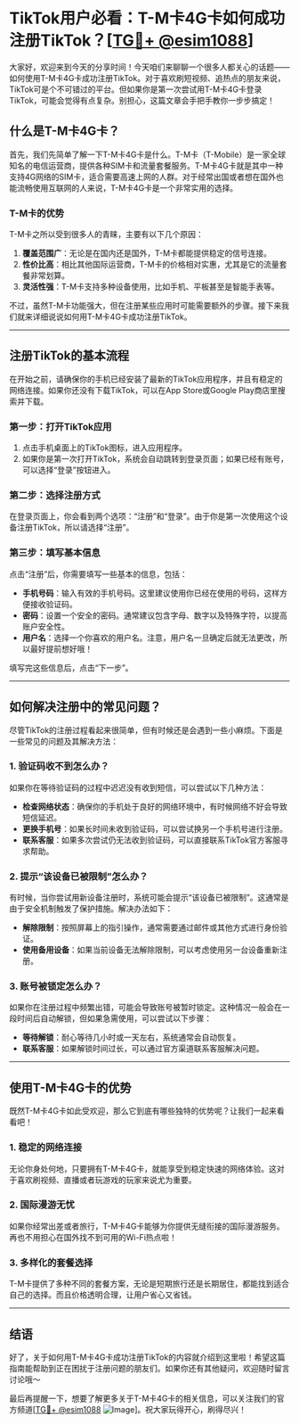 # TikTok用户必看：T-M卡4G卡如何成功注册TikTok？[[TG💪+ @esim1088](https://t.me/s/esim1088)]

大家好，欢迎来到今天的分享时间！今天咱们来聊聊一个很多人都关心的话题——如何使用T-M卡4G卡成功注册TikTok。对于喜欢刷短视频、追热点的朋友来说，TikTok可是个不可错过的平台。但如果你是第一次尝试用T-M卡4G卡登录TikTok，可能会觉得有点复杂。别担心，这篇文章会手把手教你一步步搞定！

## 什么是T-M卡4G卡？

首先，我们先简单了解一下T-M卡4G卡是什么。T-M卡（T-Mobile）是一家全球知名的电信运营商，提供各种SIM卡和流量套餐服务。T-M卡4G卡就是其中一种支持4G网络的SIM卡，适合需要高速上网的人群。对于经常出国或者想在国外也能流畅使用互联网的人来说，T-M卡4G卡是一个非常实用的选择。

### T-M卡的优势

T-M卡之所以受到很多人的青睐，主要有以下几个原因：

1. **覆盖范围广**：无论是在国内还是国外，T-M卡都能提供稳定的信号连接。
2. **性价比高**：相比其他国际运营商，T-M卡的价格相对实惠，尤其是它的流量套餐非常划算。
3. **灵活性强**：T-M卡支持多种设备使用，比如手机、平板甚至是智能手表等。

不过，虽然T-M卡功能强大，但在注册某些应用时可能需要额外的步骤。接下来我们就来详细说说如何用T-M卡4G卡成功注册TikTok。

---

## 注册TikTok的基本流程

在开始之前，请确保你的手机已经安装了最新的TikTok应用程序，并且有稳定的网络连接。如果你还没有下载TikTok，可以在App Store或Google Play商店里搜索并下载。

### 第一步：打开TikTok应用

1. 点击手机桌面上的TikTok图标，进入应用程序。
2. 如果你是第一次打开TikTok，系统会自动跳转到登录页面；如果已经有账号，可以选择“登录”按钮进入。

### 第二步：选择注册方式

在登录页面上，你会看到两个选项：“注册”和“登录”。由于你是第一次使用这个设备注册TikTok，所以请选择“注册”。

### 第三步：填写基本信息

点击“注册”后，你需要填写一些基本的信息，包括：

- **手机号码**：输入有效的手机号码。这里建议使用你已经在使用的号码，这样方便接收验证码。
- **密码**：设置一个安全的密码。通常建议包含字母、数字以及特殊字符，以提高账户安全性。
- **用户名**：选择一个你喜欢的用户名。注意，用户名一旦确定后就无法更改，所以最好提前想好哦！

填写完这些信息后，点击“下一步”。

---

## 如何解决注册中的常见问题？

尽管TikTok的注册过程看起来很简单，但有时候还是会遇到一些小麻烦。下面是一些常见的问题及其解决方法：

### 1. 验证码收不到怎么办？

如果你在等待验证码的过程中迟迟没有收到短信，可以尝试以下几种方法：

- **检查网络状态**：确保你的手机处于良好的网络环境中，有时候网络不好会导致短信延迟。
- **更换手机号**：如果长时间未收到验证码，可以尝试换另一个手机号进行注册。
- **联系客服**：如果多次尝试仍无法收到验证码，可以直接联系TikTok官方客服寻求帮助。

### 2. 提示“该设备已被限制”怎么办？

有时候，当你尝试用新设备注册时，系统可能会提示“该设备已被限制”。这通常是由于安全机制触发了保护措施。解决办法如下：

- **解除限制**：按照屏幕上的指引操作，通常需要通过邮件或其他方式进行身份验证。
- **使用备用设备**：如果当前设备无法解除限制，可以考虑使用另一台设备重新注册。

### 3. 账号被锁定怎么办？

如果你在注册过程中频繁出错，可能会导致账号被暂时锁定。这种情况一般会在一段时间后自动解锁，但如果急需使用，可以尝试以下步骤：

- **等待解锁**：耐心等待几小时或一天左右，系统通常会自动恢复。
- **联系客服**：如果解锁时间过长，可以通过官方渠道联系客服解决问题。

---

## 使用T-M卡4G卡的优势

既然T-M卡4G卡如此受欢迎，那么它到底有哪些独特的优势呢？让我们一起来看看吧！

### 1. 稳定的网络连接

无论你身处何地，只要拥有T-M卡4G卡，就能享受到稳定快速的网络体验。这对于喜欢刷视频、直播或者玩游戏的玩家来说尤为重要。

### 2. 国际漫游无忧

如果你经常出差或者旅行，T-M卡4G卡能够为你提供无缝衔接的国际漫游服务。再也不用担心在国外找不到可用的Wi-Fi热点啦！

### 3. 多样化的套餐选择

T-M卡提供了多种不同的套餐方案，无论是短期旅行还是长期居住，都能找到适合自己的选择。而且价格透明合理，让用户省心又省钱。

---

## 结语

好了，关于如何用T-M卡4G卡成功注册TikTok的内容就介绍到这里啦！希望这篇指南能帮助到正在困扰于注册问题的朋友们。如果你还有其他疑问，欢迎随时留言讨论哦～

最后再提醒一下，想要了解更多关于T-M卡4G卡的相关信息，可以关注我们的官方频道[[TG💪+ @esim1088](https://t.me/s/esim1088) ![Image](https://i.postimg.cc/4NQfJmqS/Snipaste-2025-05-13-00-14-12.png)]。祝大家玩得开心，刷得尽兴！